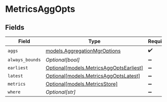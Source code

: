 # MetricsAggOpts


## Fields

| Field                                                                          | Type                                                                           | Required                                                                       | Description                                                                    |
| ------------------------------------------------------------------------------ | ------------------------------------------------------------------------------ | ------------------------------------------------------------------------------ | ------------------------------------------------------------------------------ |
| `aggs`                                                                         | [models.AggregationMgrOptions](../models/aggregationmgroptions.md)             | :heavy_check_mark:                                                             | N/A                                                                            |
| `always_bounds`                                                                | *Optional[bool]*                                                               | :heavy_minus_sign:                                                             | N/A                                                                            |
| `earliest`                                                                     | [Optional[models.MetricsAggOptsEarliest]](../models/metricsaggoptsearliest.md) | :heavy_minus_sign:                                                             | N/A                                                                            |
| `latest`                                                                       | [Optional[models.MetricsAggOptsLatest]](../models/metricsaggoptslatest.md)     | :heavy_minus_sign:                                                             | N/A                                                                            |
| `metrics`                                                                      | [Optional[models.MetricsStore]](../models/metricsstore.md)                     | :heavy_minus_sign:                                                             | N/A                                                                            |
| `where`                                                                        | *Optional[str]*                                                                | :heavy_minus_sign:                                                             | N/A                                                                            |
